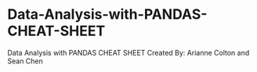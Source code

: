 # Data-Analysis-with-PANDAS-CHEAT-SHEET
Data Analysis with PANDAS CHEAT SHEET Created By: Arianne Colton and Sean Chen
